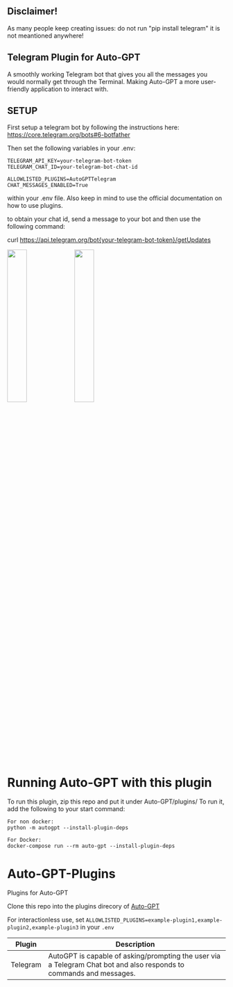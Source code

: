 ## Disclaimer!
As many people keep creating issues:
do not run "pip install telegram"
it is not meantioned anywhere!

## Telegram Plugin for Auto-GPT

A smoothly working Telegram bot that gives you all the messages you would normally get through the Terminal.
Making Auto-GPT a more user-friendly application to interact with.


## SETUP
First setup a telegram bot by following the instructions here: https://core.telegram.org/bots#6-botfather

Then set the following variables in your .env:
```
TELEGRAM_API_KEY=your-telegram-bot-token
TELEGRAM_CHAT_ID=your-telegram-bot-chat-id

ALLOWLISTED_PLUGINS=AutoGPTTelegram
CHAT_MESSAGES_ENABLED=True

````
within your .env file.
Also keep in mind to use the official documentation on how to use plugins. 

to obtain your chat id, send a message to your bot and then use the following command:

curl https://api.telegram.org/bot{your-telegram-bot-token}/getUpdates


<img src="https://user-images.githubusercontent.com/11997278/233675629-fb582ab6-f89f-4837-82c4-c21744427266.png" width="30%" height="30%"> <img src="https://user-images.githubusercontent.com/11997278/233675683-eea9dd74-1c5e-436a-b745-95dff17c4951.png" width="30%" height="30%">

# Running Auto-GPT with this plugin

To run this plugin, zip this repo and put it under Auto-GPT/plugins/
To run it, add the following to your start command:
```
For non docker:
python -m autogpt --install-plugin-deps

For Docker:
docker-compose run --rm auto-gpt --install-plugin-deps
```

# Auto-GPT-Plugins

Plugins for Auto-GPT

Clone this repo into the plugins direcory of [Auto-GPT](https://github.dev/Significant-Gravitas/Auto-GPT)

For interactionless use, set `ALLOWLISTED_PLUGINS=example-plugin1,example-plugin2,example-plugin3` in your `.env`

| Plugin   | Description                                                                                                         |
|----------|---------------------------------------------------------------------------------------------------------------------|
| Telegram | AutoGPT is capable of asking/prompting the user via a Telegram Chat bot and also responds to commands and messages. |

